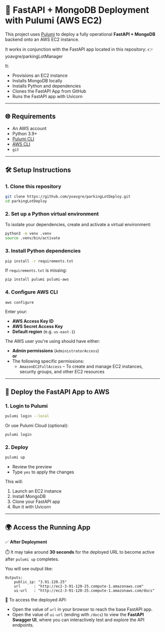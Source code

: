 # 🚀 FastAPI + MongoDB Deployment with Pulumi (AWS EC2)

This project uses [Pulumi](https://www.pulumi.com/) to deploy a fully operational **FastAPI + MongoDB** backend onto an AWS EC2 instance.

It works in conjunction with the FastAPI app located in this repository:
👉 yoavgre/parkingLotManager

It:

* Provisions an EC2 instance
* Installs MongoDB locally
* Installs Python and dependencies
* Clones the FastAPI App from GitHub
* Runs the FastAPI app with Uvicorn

---

## 🌐 Requirements

* An AWS account
* Python 3.9+
* [Pulumi CLI](https://www.pulumi.com/docs/get-started/install/)
* [AWS CLI](https://docs.aws.amazon.com/cli/latest/userguide/install-cliv2.html)
* `git`

---

## 🛠 Setup Instructions

### 1. Clone this repository

```bash
git clone https://github.com/yoavgre/parkingLotDeploy.git
cd parkingLotDeploy
```

### 2. Set up a Python virtual environment

To isolate your dependencies, create and activate a virtual environment:

```bash
python3 -m venv .venv
source .venv/bin/activate
```

### 3. Install Python dependencies

```bash
pip install -r requirements.txt
```

If `requirements.txt` is missing:

```bash
pip install pulumi pulumi-aws
```

### 4. Configure AWS CLI

```bash
aws configure
```

Enter your:

* **AWS Access Key ID**
* **AWS Secret Access Key**
* **Default region** (e.g. `us-east-1`)

The AWS user you're using should have either:

- **Admin permissions** (`AdministratorAccess`)  
  **or**  
- The following specific permissions:  
  - `AmazonEC2FullAccess` – To create and manage EC2 instances, security groups, and other EC2 resources  

---

## 🚀 Deploy the FastAPI App to AWS

### 1. Login to Pulumi

```bash
pulumi login --local
```

Or use Pulumi Cloud (optional):

```bash
pulumi login
```

### 2. Deploy

```bash
pulumi up
```

* Review the preview
* Type `yes` to apply the changes

This will:

1. Launch an EC2 instance
2. Install MongoDB
3. Clone your FastAPI app
4. Run it with Uvicorn

---

## 🌍 Access the Running App

✅ **After Deployment**

⏱️ It may take around **30 seconds** for the deployed URL to become active after `pulumi up` completes.

You will see output like:
```
Outputs:
    public_ip: "3.91.120.25"
    url      : "http://ec2-3-91-120-25.compute-1.amazonaws.com"
    ui-url   : "http://ec2-3-91-120-25.compute-1.amazonaws.com/docs"
```

🔗 To access the deployed API:

- Open the value of `url` in your browser to reach the base FastAPI app.
- Open the value of `ui-url` (ending with `/docs`) to view the **FastAPI Swagger UI**, where you can interactively test and explore the API endpoints.
